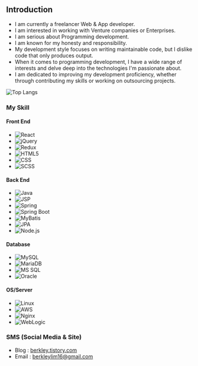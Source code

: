 ## Introduction

- I am currently a freelancer Web & App developer.
- I am interested in working with Venture companies or Enterprises.
- I am serious about Programming development.
- I am known for my honesty and responsibility.
- My development style focuses on writing maintainable code, but I dislike code that only produces output.
- When it comes to programming development, I have a wide range of interests and delve deep into the technologies I'm passionate about.
- I am dedicated to improving my development proficiency, whether through contributing my skills or working on outsourcing projects.

![Top Langs](https://github-readme-stats.vercel.app/api/top-langs/?username=BerkleyLim&layout=compact&hide=HTML,R,PUG,GROOVY)

### My Skill

#### Front End
- ![React](https://img.shields.io/badge/react-violet?style=flat&logo=react&logoColor=white)
- ![jQuery](https://img.shields.io/badge/jquery-orange?style=flat&logo=jquery&logoColor=white)
- ![Redux](https://img.shields.io/badge/redux-violet?style=flat&logo=redux&logoColor=white)
- ![HTML5](https://img.shields.io/badge/html5-white?style=flat&logo=html5&logoColor=black)
- ![CSS](https://img.shields.io/badge/css-blue?style=flat&logo=css&logoColor=white)
- ![SCSS](https://img.shields.io/badge/scss-blue?style=flat&logo=scss&logoColor=white)

#### Back End
- ![Java](https://img.shields.io/badge/java-red?style=flat&logo=java&logoColor=white)
- ![JSP](https://img.shields.io/badge/jsp-yellow?style=flat&logo=jsp&logoColor=white)
- ![Spring](https://img.shields.io/badge/spring-green?style=flat&logo=spring&logoColor=white)
- ![Spring Boot](https://img.shields.io/badge/springboot-green?style=flat&logo=springboot&logoColor=white)
- ![MyBatis](https://img.shields.io/badge/mybatis-gray?style=flat&logo=mybatis&logoColor=white)
- ![JPA](https://img.shields.io/badge/jpa-pink?style=flat&logo=jpa&logoColor=white)
- ![Node.js](https://img.shields.io/badge/nodejs-yellow?style=flat&logo=nodejs&logoColor=white)

#### Database
- ![MySQL](https://img.shields.io/badge/mysql-blue?style=flat&logo=mysql&logoColor=white)
- ![MariaDB](https://img.shields.io/badge/mariadb-blee?style=flat&logo=mariadb&logoColor=white)
- ![MS SQL](https://img.shields.io/badge/mssql-blue?style=flat&logo=mssql&logoColor=white)
- ![Oracle](https://img.shields.io/badge/oracle-red?style=flat&logo=oracle&logoColor=white)

#### OS/Server
- ![Linux](https://img.shields.io/badge/linux-gray?style=flat&logo=linux&logoColor=white)
- ![AWS](https://img.shields.io/badge/aws-red?style=flat&logo=aws&logoColor=white)
- ![Nginx](https://img.shields.io/badge/nginx-green?style=flat&logo=nginx&logoColor=white)
- ![WebLogic](https://img.shields.io/badge/weblogic-red?style=flat&logo=weblogic&logoColor=white)

### SMS (Social Media & Site)

- Blog : [berkley.tistory.com](https://berkley.tistory.com/)
- Email : berkleylim16@gmail.com
